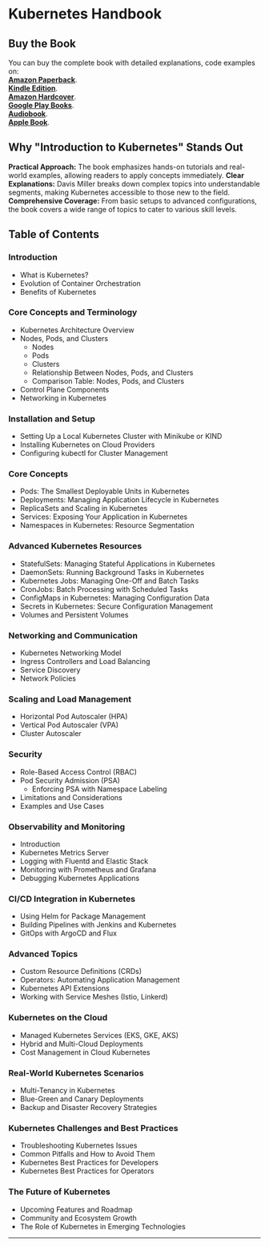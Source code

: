# Kubernetes Handbook

## Buy the Book

You can buy the complete book with detailed explanations, code examples on:  
**[Amazon Paperback](https://www.amazon.com/dp/B0DPVMZDHR)**.  
**[Kindle Edition](https://www.amazon.com/dp/B0DPV2DW49)**.  
**[Amazon Hardcover](https://www.amazon.com/dp/B0DPW8Z4K5)**.  
**[Google Play Books](https://play.google.com/store/books/details?id=Zpg2EQAAQBAJ)**.  
**[Audiobook](https://play.google.com/store/audiobooks/details?id=AQAAAEDyYxwj_M)**.  
**[Apple Book](https://books.apple.com/us/book/kubernetes-handbook/id6739180288)**.  

## Why "Introduction to Kubernetes" Stands Out
**Practical Approach:** The book emphasizes hands-on tutorials and real-world examples, allowing readers to apply concepts immediately.
**Clear Explanations:** Davis Miller breaks down complex topics into understandable segments, making Kubernetes accessible to those new to the field.
**Comprehensive Coverage:** From basic setups to advanced configurations, the book covers a wide range of topics to cater to various skill levels.

## Table of Contents

### Introduction
- What is Kubernetes?
- Evolution of Container Orchestration
- Benefits of Kubernetes

### Core Concepts and Terminology
- Kubernetes Architecture Overview
- Nodes, Pods, and Clusters
  - Nodes
  - Pods
  - Clusters
  - Relationship Between Nodes, Pods, and Clusters
  - Comparison Table: Nodes, Pods, and Clusters
- Control Plane Components
- Networking in Kubernetes

### Installation and Setup
- Setting Up a Local Kubernetes Cluster with Minikube or KIND
- Installing Kubernetes on Cloud Providers
- Configuring kubectl for Cluster Management

### Core Concepts
- Pods: The Smallest Deployable Units in Kubernetes
- Deployments: Managing Application Lifecycle in Kubernetes
- ReplicaSets and Scaling in Kubernetes
- Services: Exposing Your Application in Kubernetes
- Namespaces in Kubernetes: Resource Segmentation

### Advanced Kubernetes Resources
- StatefulSets: Managing Stateful Applications in Kubernetes
- DaemonSets: Running Background Tasks in Kubernetes
- Kubernetes Jobs: Managing One-Off and Batch Tasks
- CronJobs: Batch Processing with Scheduled Tasks
- ConfigMaps in Kubernetes: Managing Configuration Data
- Secrets in Kubernetes: Secure Configuration Management
- Volumes and Persistent Volumes

### Networking and Communication
- Kubernetes Networking Model
- Ingress Controllers and Load Balancing
- Service Discovery
- Network Policies

### Scaling and Load Management
- Horizontal Pod Autoscaler (HPA)
- Vertical Pod Autoscaler (VPA)
- Cluster Autoscaler

### Security
- Role-Based Access Control (RBAC)
- Pod Security Admission (PSA)
  - Enforcing PSA with Namespace Labeling
- Limitations and Considerations
- Examples and Use Cases

### Observability and Monitoring
- Introduction
- Kubernetes Metrics Server
- Logging with Fluentd and Elastic Stack
- Monitoring with Prometheus and Grafana
- Debugging Kubernetes Applications

### CI/CD Integration in Kubernetes
- Using Helm for Package Management
- Building Pipelines with Jenkins and Kubernetes
- GitOps with ArgoCD and Flux

### Advanced Topics
- Custom Resource Definitions (CRDs)
- Operators: Automating Application Management
- Kubernetes API Extensions
- Working with Service Meshes (Istio, Linkerd)

### Kubernetes on the Cloud
- Managed Kubernetes Services (EKS, GKE, AKS)
- Hybrid and Multi-Cloud Deployments
- Cost Management in Cloud Kubernetes

### Real-World Kubernetes Scenarios
- Multi-Tenancy in Kubernetes
- Blue-Green and Canary Deployments
- Backup and Disaster Recovery Strategies

### Kubernetes Challenges and Best Practices
- Troubleshooting Kubernetes Issues
- Common Pitfalls and How to Avoid Them
- Kubernetes Best Practices for Developers
- Kubernetes Best Practices for Operators

### The Future of Kubernetes
- Upcoming Features and Roadmap
- Community and Ecosystem Growth
- The Role of Kubernetes in Emerging Technologies

---
